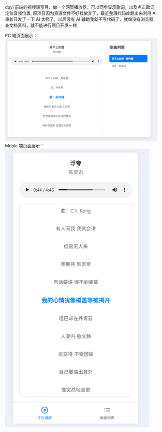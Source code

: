 duyi 前端的视频课项目，做一个网页播放器，可以同步显示歌词，以及点击歌词定位音频位置,
原项目因为资源文件不好找放弃了，最近整理代码库翻出来利用 AI 重新开发了一下
AI 太强了，以后没有 AI 辅助我就不写代码了，就像没有浏览器查文档资料，就不能进行项目开发一样


PC 端页面展示：
![](./assets/demo/image.png)
Moble 端页面展示：
![](./assets/demo/image%20copy.png)